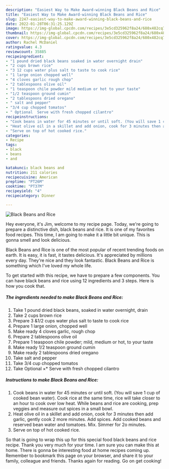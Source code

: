 ```yaml
---
description: "Easiest Way to Make Award-winning Black Beans and Rice"
title: "Easiest Way to Make Award-winning Black Beans and Rice"
slug: 2247-easiest-way-to-make-award-winning-black-beans-and-rice
date: 2022-01-28T06:31:25.129Z
image: https://img-global.cpcdn.com/recipes/3e5cd325962f8a24/680x482cq70/black-beans-and-rice-recipe-main-photo.jpg
thumbnail: https://img-global.cpcdn.com/recipes/3e5cd325962f8a24/680x482cq70/black-beans-and-rice-recipe-main-photo.jpg
cover: https://img-global.cpcdn.com/recipes/3e5cd325962f8a24/680x482cq70/black-beans-and-rice-recipe-main-photo.jpg
author: Rachel McDaniel
ratingvalue: 4.3
reviewcount: 35885
recipeingredient:
- "1 pound dried black beans soaked in water overnight drain"
- "2 cups brown rice"
- "3 12 cups water plus salt to taste to cook rice"
- "1 large onion chopped well"
- "4 cloves garlic rough chop"
- "2 tablespoons olive oil"
- "1 teaspoon chile powder mild medium or hot to your taste"
- "1/2 teaspoon ground cumin"
- "2 tablespoons dried oregano"
- " salt and pepper"
- "3/4 cup chopped tomatos"
- " Optional  Serve with fresh chopped cilantro"
recipeinstructions:
- "Cook beans in water for 45 minutes or until soft. (You will save 1 cup of cooked bean water). Cook rice at the same time, rice will take closer to an hour to cook over low heat. While beans and rice are cooking, prep veggies and measure out spices in a small bowl."
- "Heat olive oil in a skillet and add onion, cook for 3 minutes then add garlic, gently cook 2 more minutes. Add spices. Add cooked beans and reserved bean water and tomatoes. Mix. Simmer for 2o minutes."
- "Serve on top of hot cooked rice."
categories:
- Recipe
tags:
- black
- beans
- and

katakunci: black beans and 
nutrition: 211 calories
recipecuisine: American
preptime: "PT26M"
cooktime: "PT37M"
recipeyield: "4"
recipecategory: Dinner

---
```



![Black Beans and Rice](https://img-global.cpcdn.com/recipes/3e5cd325962f8a24/680x482cq70/black-beans-and-rice-recipe-main-photo.jpg)

Hey everyone, it's Jim, welcome to my recipe page. Today, we're going to prepare a distinctive dish, black beans and rice. It is one of my favorites food recipes. This time, I am going to make it a little bit unique. This is gonna smell and look delicious.



Black Beans and Rice is one of the most popular of recent trending foods on earth. It is easy, it is fast, it tastes delicious. It's appreciated by millions every day. They're nice and they look fantastic. Black Beans and Rice is something which I've loved my whole life.


To get started with this recipe, we have to prepare a few components. You can have black beans and rice using 12 ingredients and 3 steps. Here is how you cook that.

<!--inarticleads1-->

##### The ingredients needed to make Black Beans and Rice:

1. Take 1 pound dried black beans, soaked in water overnight, drain
1. Take 2 cups brown rice
1. Prepare 3 &amp;1/2 cups water plus salt to taste to cook rice
1. Prepare 1 large onion, chopped well
1. Make ready 4 cloves garlic, rough chop
1. Prepare 2 tablespoons olive oil
1. Prepare 1 teaspoon chile powder; mild, medium or hot, to your taste
1. Make ready 1/2 teaspoon ground cumin
1. Make ready 2 tablespoons dried oregano
1. Take  salt and pepper
1. Take 3/4 cup chopped tomatos
1. Take  Optional ×* Serve with fresh chopped cilantro




<!--inarticleads2-->

##### Instructions to make Black Beans and Rice:

1. Cook beans in water for 45 minutes or until soft. (You will save 1 cup of cooked bean water). Cook rice at the same time, rice will take closer to an hour to cook over low heat. While beans and rice are cooking, prep veggies and measure out spices in a small bowl.
1. Heat olive oil in a skillet and add onion, cook for 3 minutes then add garlic, gently cook 2 more minutes. Add spices. Add cooked beans and reserved bean water and tomatoes. Mix. Simmer for 2o minutes.
1. Serve on top of hot cooked rice.




So that is going to wrap this up for this special food black beans and rice recipe. Thank you very much for your time. I am sure you can make this at home. There is gonna be interesting food at home recipes coming up. Remember to bookmark this page on your browser, and share it to your family, colleague and friends. Thanks again for reading. Go on get cooking!
